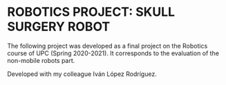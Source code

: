 # ROBOTICS PROJECT: SKULL SURGERY ROBOT
The following project was developed as a final project on the Robotics course of UPC (Spring 2020-2021).
It corresponds to the evaluation of the non-mobile robots part.

Developed with my colleague Iván López Rodríguez.
